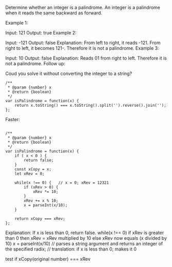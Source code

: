 Determine whether an integer is a palindrome. An integer is a palindrome when it reads the same backward as forward.

Example 1:

Input: 121
Output: true
Example 2:

Input: -121
Output: false
Explanation: From left to right, it reads -121. From right to left, it becomes 121-. Therefore it is not a palindrome.
Example 3:

Input: 10
Output: false
Explanation: Reads 01 from right to left. Therefore it is not a palindrome.
Follow up:

Coud you solve it without converting the integer to a string?

```
/**
 * @param {number} x
 * @return {boolean}
 */
var isPalindrome = function(x) {
    return x.toString() === x.toString().split('').reverse().join('');
};

```

Faster: 
```

/**
 * @param {number} x
 * @return {boolean}
 */
var isPalindrome = function(x) {
    if ( x < 0 ) {
        return false;
    }
    const xCopy = x;
    let xRev = 0;
    
    while(x !== 0) {   // x = 0; xRev = 12321
        if (xRev > 0) {
            xRev *= 10;
        }
        xRev += x % 10;
        x = parseInt(x/10);
    }
    
    return xCopy === xRev;
};
```

Explanation:
If x is less than 0, return false.
while(x !== 0)
  if xRev is greater than 0
    then xRev = xRev multiplied by 10
  else
    xRev now equals (x divided by 10)
    x = parseInt(x/10) // parses a string argument and returns an integer of the specified radix; 
      // translation: if x is less than 0; makes it 0
    
test if xCopy(original number) === xRev

